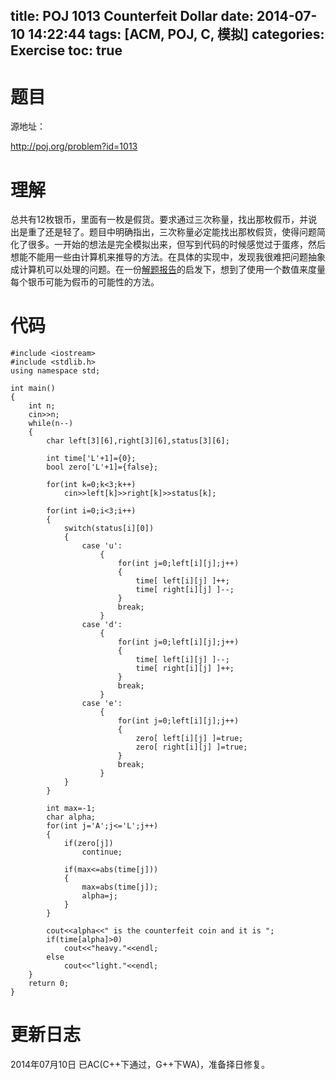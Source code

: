 ﻿title: POJ 1013 Counterfeit Dollar
date: 2014-07-10 14:22:44
tags: [ACM, POJ, C, 模拟]
categories: Exercise
toc: true
---
# 题目
源地址：

http://poj.org/problem?id=1013

# 理解
总共有12枚银币，里面有一枚是假货。要求通过三次称量，找出那枚假币，并说出是重了还是轻了。题目中明确指出，三次称量必定能找出那枚假货，使得问题简化了很多。一开始的想法是完全模拟出来，但写到代码的时候感觉过于蛋疼，然后想能不能用一些由计算机来推导的方法。在具体的实现中，发现我很难把问题抽象成计算机可以处理的问题。在一份[解题报告](http://blog.csdn.net/lyy289065406/article/details/6661421)的启发下，想到了使用一个数值来度量每个银币可能为假币的可能性的方法。

<!-- more -->

# 代码
```
#include <iostream>
#include <stdlib.h>
using namespace std;

int main()
{
	int n;
	cin>>n;
	while(n--)
	{
		char left[3][6],right[3][6],status[3][6];

		int time['L'+1]={0};  
		bool zero['L'+1]={false};  

		for(int k=0;k<3;k++)
			cin>>left[k]>>right[k]>>status[k];	

		for(int i=0;i<3;i++)
		{
			switch(status[i][0])  
			{
			    case 'u':    
					{
						for(int j=0;left[i][j];j++)
						{
							time[ left[i][j] ]++;  
							time[ right[i][j] ]--;  
						}
						break;
					}
				case 'd':    
					{
						for(int j=0;left[i][j];j++)
						{
							time[ left[i][j] ]--;  
							time[ right[i][j] ]++;  
						}
						break;
					}
				case 'e':     
					{
						for(int j=0;left[i][j];j++)
						{
							zero[ left[i][j] ]=true;   
							zero[ right[i][j] ]=true;  
						}
						break;
					}
			}
		}

		int max=-1;  
		char alpha;
		for(int j='A';j<='L';j++)
		{
			if(zero[j])  
				continue;

			if(max<=abs(time[j]))
			{
				max=abs(time[j]);
				alpha=j;
			}
		}

		cout<<alpha<<" is the counterfeit coin and it is ";
		if(time[alpha]>0)
			cout<<"heavy."<<endl;
		else
			cout<<"light."<<endl;
	}
	return 0;
}
```

# 更新日志
2014年07月10日 已AC(C++下通过，G++下WA)，准备择日修复。